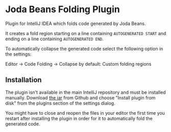 Joda Beans Folding Plugin
=========================

Plugin for IntelliJ IDEA which folds code generated by Joda Beans.

It creates a fold region starting on a line containing `AUTOGENERATED START` and ending on a line containing
`AUTOGENERATED END`.

To automatically collapse the generated code select the following option in the settings:

Editor -> Code Folding -> Collapse by default: Custom folding regions

Installation
------------
The plugin isn't available in the main IntelliJ repository and must be installed manually. Download
[the jar](https://github.com/cjkent/jodabeansfolding/blob/master/jodabeansfolding.jar) from Github and
choose "Install plugin from disk" from the plugins section of the settings dialog.

You might have to close and reopen the files in your editor the first time you restart after installing the plugin
in order for it to automatically fold the generated code.
